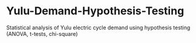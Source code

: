 # Yulu-Demand-Hypothesis-Testing
Statistical analysis of Yulu electric cycle demand using hypothesis testing (ANOVA, t-tests, chi-square)
